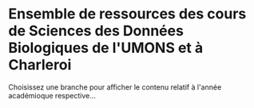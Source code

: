 # Ensemble de ressources des cours de Sciences des Données Biologiques de l'UMONS et à Charleroi

Choisissez une branche pour afficher le contenu relatif à l'année académioque respective...
